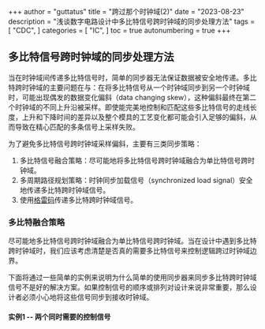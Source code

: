 +++
author = "guttatus"
title = "跨过那个时钟域(2)"
date = "2023-08-23"
description = "浅谈数字电路设计中多比特信号跨时钟域的同步处理方法"
tags = [
    "CDC",
]
categories = [
    "IC",
]
toc = true
autonumbering = true
+++

## 多比特信号跨时钟域的同步处理方法
当在时钟域间传递多比特信号时，简单的同步器无法保证数据被安全地传递。多比特跨时钟域的主要问题在与：在将多比特信号从一个时钟域同步到另一个时钟域时，可能出现偶发的数据变化偏斜（data changing skew），这种偏斜最终在第二个时钟域的不同上升沿被采样。即使能完美地控制和匹配这些多比特信号的走线长度，上升和下降时间的差异以及整个模具的工艺变化都可能会引入足够的偏斜，从而导致在精心匹配的多条信号上采样失败。

为了避免多比特信号跨时钟域采样偏斜，主要有三类同步策略：
1. 多比特信号融合策略：尽可能地将多比特信号跨时钟域融合为单比特信号跨时钟域。
2. 多周期路径规划策略：时钟同步加载信号（synchronized load signal）安全地传递多比特跨时钟域信号。
3. 使用[格雷码](https://guttatus.github.io/post/gray-code/)传递多比特跨时钟域信号。

   
### 多比特融合策略
尽可能地多比特信号跨时钟域融合为单比特信号跨时钟域。当在设计中遇到多比特跨时钟域时，我们应该考虑清楚是否真的需要多比特信号来控制逻辑跨过时钟域边界。

下面将通过一些简单的实例来说明为什么简单的使用同步器来同步多比特跨时钟域信号不是好的解决方案。如果控制信号的顺序或排列对设计来说非常重要，那么设计者必须小心地将这些信号同步到接收时钟域。

#### 实例1 -- 两个同时需要的控制信号